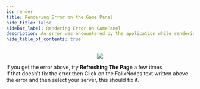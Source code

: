 ```yaml
---
id: render
title: Rendering Error on the Game Panel
hide_title: false
sidebar_label: Rendering Error On GamePanel
description: An error was encountered by the application while rendering this view. Try Refreshing the Page
hide_table_of_contents: true
---
```

<center>
<img align='center' src={require('../assets/rendererror.png').default} /><br/></center>

If you get the error above, try **Refreshing The Page** a few times <br/>
If that doesn't fix the error then Click on the FalixNodes text written above the error and then select your server, this should fix it.
